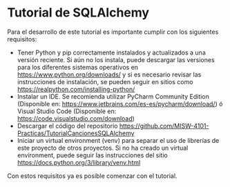 # Tutorial de SQLAlchemy

Para el desarrollo de este tutorial es importante cumplir con los siguientes requisitos:
* Tener Python y pip correctamente instalados y actualizados a una versión reciente. Si aún no los instala, puede descargar las versiones para los diferentes sistemas operativos en https://www.python.org/downloads/ y si es necesario revisar las instrucciones de instalación, se pueden seguir en sitios como https://realpython.com/installing-python/  
* Instalar un IDE. Se recomienda utilizar PyCharm Community Edition (Disponible en: https://www.jetbrains.com/es-es/pycharm/download/) ó Visual Studio Code (Disponible en: https://code.visualstudio.com/download)
* Descargar el código del repositorio https://github.com/MISW-4101-Practicas/TutorialCancionesSQLAlchemy 
* Iniciar un virtual environment (venv) para separar el uso de librerías de este proyecto de otros proyectos. Si no ha creado un virtual environment, puede seguir las instrucciones del sitio https://docs.python.org/3/library/venv.html 
 
Con estos requisitos ya es posible comenzar con el tutorial.